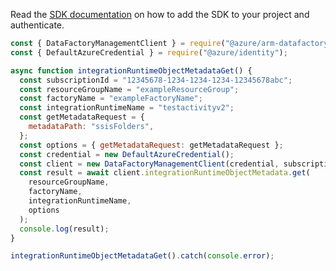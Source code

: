 Read the [SDK documentation](https://github.com/Azure/azure-sdk-for-js/blob/%40azure%2Farm-datafactory_10.5.0/sdk/datafactory/arm-datafactory/README.md) on how to add the SDK to your project and authenticate.

```javascript
const { DataFactoryManagementClient } = require("@azure/arm-datafactory");
const { DefaultAzureCredential } = require("@azure/identity");

async function integrationRuntimeObjectMetadataGet() {
  const subscriptionId = "12345678-1234-1234-1234-12345678abc";
  const resourceGroupName = "exampleResourceGroup";
  const factoryName = "exampleFactoryName";
  const integrationRuntimeName = "testactivityv2";
  const getMetadataRequest = {
    metadataPath: "ssisFolders",
  };
  const options = { getMetadataRequest: getMetadataRequest };
  const credential = new DefaultAzureCredential();
  const client = new DataFactoryManagementClient(credential, subscriptionId);
  const result = await client.integrationRuntimeObjectMetadata.get(
    resourceGroupName,
    factoryName,
    integrationRuntimeName,
    options
  );
  console.log(result);
}

integrationRuntimeObjectMetadataGet().catch(console.error);
```
